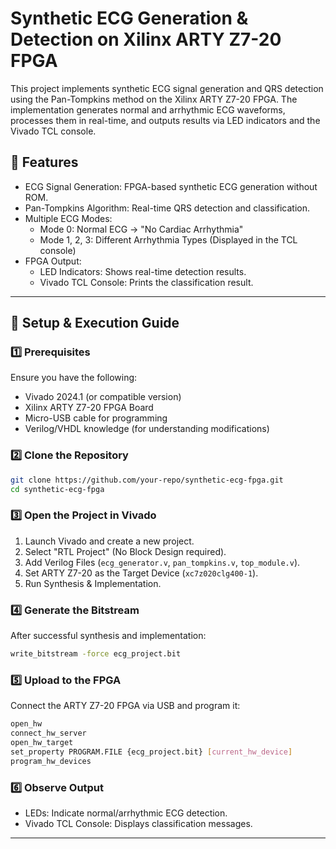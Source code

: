 # Synthetic ECG Generation & Detection on Xilinx ARTY Z7-20 FPGA

This project implements synthetic ECG signal generation and QRS detection using the Pan-Tompkins method on the Xilinx ARTY Z7-20 FPGA. The implementation generates normal and arrhythmic ECG waveforms, processes them in real-time, and outputs results via LED indicators and the Vivado TCL console.

## 📌 Features
- ECG Signal Generation: FPGA-based synthetic ECG generation without ROM.
- Pan-Tompkins Algorithm: Real-time QRS detection and classification.
- Multiple ECG Modes:
  - Mode 0: Normal ECG → "No Cardiac Arrhythmia"
  - Mode 1, 2, 3: Different Arrhythmia Types (Displayed in the TCL console)
- FPGA Output:
  - LED Indicators: Shows real-time detection results.
  - Vivado TCL Console: Prints the classification result.

---

## 🚀 Setup & Execution Guide

### 1️⃣ Prerequisites
Ensure you have the following:
- Vivado 2024.1 (or compatible version)
- Xilinx ARTY Z7-20 FPGA Board
- Micro-USB cable for programming
- Verilog/VHDL knowledge (for understanding modifications)

### 2️⃣ Clone the Repository
```sh
git clone https://github.com/your-repo/synthetic-ecg-fpga.git
cd synthetic-ecg-fpga
```

### 3️⃣ Open the Project in Vivado
1. Launch Vivado and create a new project.
2. Select "RTL Project" (No Block Design required).
3. Add Verilog Files (`ecg_generator.v`, `pan_tompkins.v`, `top_module.v`).
4. Set ARTY Z7-20 as the Target Device (`xc7z020clg400-1`).
5. Run Synthesis & Implementation.

### 4️⃣ Generate the Bitstream
After successful synthesis and implementation:
```sh
write_bitstream -force ecg_project.bit
```

### 5️⃣ Upload to the FPGA
Connect the ARTY Z7-20 FPGA via USB and program it:
```sh
open_hw
connect_hw_server
open_hw_target
set_property PROGRAM.FILE {ecg_project.bit} [current_hw_device]
program_hw_devices
```

### 6️⃣ Observe Output
- LEDs: Indicate normal/arrhythmic ECG detection.
- Vivado TCL Console: Displays classification messages.

---

